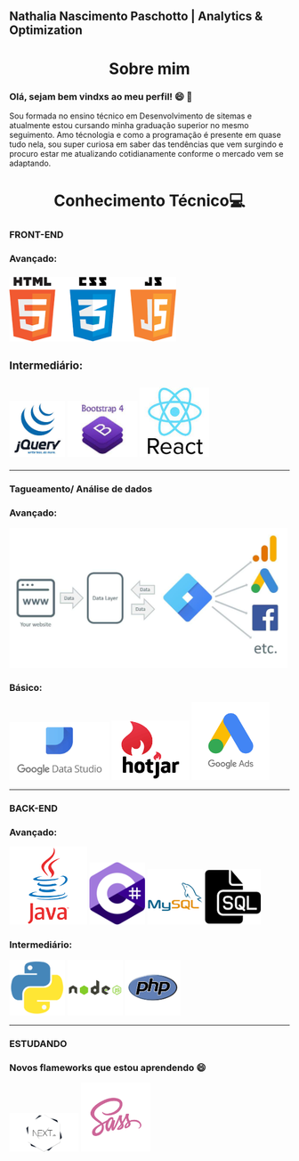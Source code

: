 Nathalia Nascimento Paschotto | Analytics & Optimization
--- 
<h1 align="center">Sobre mim</h1>


<h3 color = "red">Olá, sejam bem vindxs ao meu perfil! 😄 🚀  </h3>

<p>Sou formada no ensino técnico em Desenvolvimento de sitemas e atualmente estou cursando minha graduação superior no mesmo seguimento.
Amo técnologia e como a programação é presente em quase tudo nela, sou super curiosa em saber das tendências que vem surgindo e procuro estar me atualizando cotidianamente conforme o mercado vem se adaptando.</p>


<H1 align="center">Conhecimento Técnico💻 </H1>

 ### FRONT-END 

 <h3> Avançado: <h3>

 <div>

<img src="https://github.com/Nathalia662/Nathalia662/blob/98414cc46e1c22a5d4484e4a23fa972a8e738c46/icones1.png" width="300">

<h3> Intermediário: <h3>

<img src="https://github.com/Nathalia662/Nathalia662/blob/d7158565d3215a7cbe9b9937154e2d941ceab9eb/jquery.jpg" width="100">
<img src="https://github.com/Nathalia662/Nathalia662/blob/f1546ac1ae17d998672578d0b6d28fe9b75e6655/images.jfif" width="125">
<img src="https://github.com/Nathalia662/Nathalia662/blob/dabeeed22ca36a9a0ae6f3ab8ad82790e12f7c08/img2.jfif" width="125">

</div>

----

### Tagueamento/ Análise de dados

<h3> Avançado: </h3>
<img src="https://github.com/Nathalia662/Nathalia662/blob/f10a3826661e43a655e874ba5cc25b69b6e97720/dataLayer-scheme.jpg" width="500" >

<h3> Básico: </h3>
<div>
<img src="https://github.com/Nathalia662/Nathalia662/blob/192852360d5c4c4fd0cc21f56c79ac937c66e19f/google-data-studio.jpg" width="180">
<img src="https://github.com/Nathalia662/Nathalia662/blob/58d1cc2c9bf67c937376779968f414e961987358/transferir%20(1).png" width="140">
<img src="https://github.com/Nathalia662/Nathalia662/blob/58d1cc2c9bf67c937376779968f414e961987358/transferir.png" width="140">
</div>

---

### BACK-END

<h3> Avançado: </h3>

<DIV>
<img src="https://github.com/Nathalia662/Nathalia662/blob/efe44ab03ee4f3aec3db84540867b6bb9123e76e/java.png" width="140">
<img src="https://github.com/Nathalia662/Nathalia662/blob/efe44ab03ee4f3aec3db84540867b6bb9123e76e/c%23.png" width="100">
<img src="https://github.com/Nathalia662/Nathalia662/blob/efe44ab03ee4f3aec3db84540867b6bb9123e76e/mysql.png" width="100">
<img src="https://github.com/Nathalia662/Nathalia662/blob/efe44ab03ee4f3aec3db84540867b6bb9123e76e/sql.png" width="100">
<br>

<h3> Intermediário: </h3>
<img src="https://github.com/Nathalia662/Nathalia662/blob/56a81ed1e391a899084a8e993affb57489fcc843/python.png" width="100">
<img src="https://github.com/Nathalia662/Nathalia662/blob/56a81ed1e391a899084a8e993affb57489fcc843/node.png" width="100">
<img src="https://github.com/Nathalia662/Nathalia662/blob/56a81ed1e391a899084a8e993affb57489fcc843/php.png" width="100">
</DIV>

---

### ESTUDANDO

<h3> Novos flameworks que estou aprendendo 😄 </h3>
<div>
<img src="https://github.com/Nathalia662/Nathalia662/blob/bc85a0e9b0085ada78ea9928fafe329f56dd74b6/1_Hva7hcsFWulFUPhrEWui1A.jpeg" width="125">
<img src="https://github.com/Nathalia662/Nathalia662/blob/bc85a0e9b0085ada78ea9928fafe329f56dd74b6/sass.png" width="125">
</div>









<BR>



